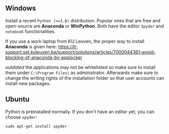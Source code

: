## Windows

Install a recent `Python (>=3.8)` distribution. Popular ones that are free and open-source are **Anaconda** or  **WinPython**. Both have the editor `Spyder` and `notebook` functionalities. 

If you use a work laptop from KU Leuven, the proper way to install **Anaconda** is given here: https://it-support.set.kuleuven.be/support/solutions/articles/7000044361-avoid-blocking-of-anaconda-by-applocker

*outdated* the applications may not be whitelisted so make sure to install them under `C:\Program Files\` as administrator. Afterwards make sure to change the writing rights of the installation folder so that user accounts can install new packages.


## Ubuntu 

Python is preinstalled normally. If you don't have an editor yet, you can choose `spyder`:

    sudo apt-get install spyder



